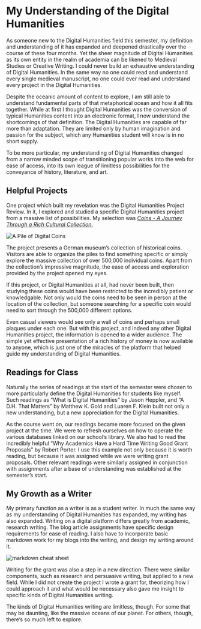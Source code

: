 # My Understanding of the Digital Humanities

As someone new to the Digital Humanities field this semester, my definition and understanding of it has expanded and deepened drastically over the course of these four months. Yet the sheer magnitude of Digital Humanities as its own entity in the realm of academia can be likened to Medieval Studies or Creative Writing. I could never build an exhaustive understanding of Digital Humanities. In the same way no one could read and understand every single medieval manuscript, no one could ever read and understand every project in the Digital Humanities.

Despite the oceanic amount of content to explore, I am still able to understand fundamental parts of that metaphorical ocean and how it all fits together. While at first I thought Digital Humanities was the conversion of typical Humanities content into an electronic format, I now understand the shortcomings of that definition. The Digital Humanities are capable of far more than adaptation. They are limited only by human imagination and passion for the subject, which any Humanities student will know is in no short supply.

To be more particular, my understanding of Digital Humanities changed from a narrow minded scope of transitioning popular works into the web for ease of access, into its own league of limitless possibilities for the conveyance of history, literature, and art.

## Helpful Projects

One project which built my revelation was the Digital Humanities Project Review. In it, I explored and studied a specific Digital Humanities project from a massive list of possibilities. My selection was [*Coins - A Journey Through a Rich Cultural Collection.*](https://uclab.fh-potsdam.de/coins/) 

![A Pile of Digital Coins](https://user-images.githubusercontent.com/98109342/165566524-47d78da3-a4c0-4f34-892a-813ed5d0cb23.png)

The project presents a German museum’s collection of historical coins. Visitors are able to organize the piles to find something specific or simply explore the massive collection of over 500,000 individual coins. Apart from the collection’s impressive magnitude, the ease of access and exploration provided by the project opened my eyes.

If this project, or Digital Humanities at all, had never been built, then studying these coins would have been restricted to the incredibly patient or knowledgable. Not only would the coins need to be seen in person at the location of the collection, but someone searching for a specific coin would need to sort through the 500,000 different options. 

Even casual viewers would see only a wall of coins and perhaps small plaques under each one. But with this project, and indeed any other Digital Humanities project, the information is opened to a wider audience. The simple yet effective presentation of a rich history of money is now available to anyone, which is just one of the miracles of the platform that helped guide my understanding of Digital Humanities.

## Readings for Class

Naturally the series of readings at the start of the semester were chosen to more particularly define the Digital Humanities for students like myself. Such readings as “What is Digital Humanities” by Jason Heppler, and “A D.H. That Matters” by Matthew K. Gold and Luaren F. Klein built not only a new understanding, but a new appreciation for the Digital Humanities.

As the course went on, our readings became more focused on the given project at the time. We were to refresh ourselves on how to operate the various databases linked on our school’s library. We also had to read the incredibly helpful “Why Academics Have a Hard Time Writing Good Grant Proposals” by Robert Porter. I use this example not only because it is worth reading, but because it was assigned while we were writing grant proposals. Other relevant readings were similarly assigned in conjunction with assignments after a base of understanding was established at the semester’s start.

## My Growth as a Writer

My primary function as a writer is as a student writer. In much the same way as my understanding of Digital Humanities has expanded, my writing has also expanded. Writing on a digital platform differs greatly from academic, research writing. The blog article assignments have specific design requirements for ease of reading. I also have to incorporate basic markdown work for my blogs into the writing, and design my writing around it.

![markdown cheat sheet](https://user-images.githubusercontent.com/98109342/165567247-c3d35c63-8409-491a-80d0-8474fe1c302b.png)

Writing for the grant was also a step in a new direction. There were similar components, such as research and persuasive writing, but applied to a new field. While I did not create the project I wrote a grant for, theorizing how I could approach it and what would be necessary also gave me insight to specific kinds of Digital Humanities writing.

The kinds of Digital Humanities writing are limitless, though. For some that may be daunting, like the massive oceans of our planet. For others, though, there’s so much left to explore.

